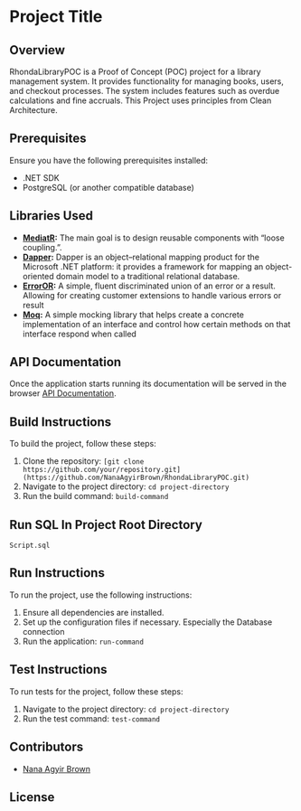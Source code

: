 # Project Title

## Overview

RhondaLibraryPOC is a Proof of Concept (POC) project for a library management system. It provides functionality for managing books, users, and checkout processes. The system includes features such as overdue calculations and fine accruals. This Project uses principles from Clean Architecture.

## Prerequisites
Ensure you have the following prerequisites installed:

- .NET SDK
- PostgreSQL (or another compatible database)

## Libraries Used

- **[MediatR](link_to_library_1):** The main goal is to design reusable components with “loose coupling.”.
- **[Dapper](link_to_library_2):** Dapper is an object–relational mapping product for the Microsoft .NET platform: it provides a framework for mapping an object-oriented domain model to a traditional relational database.
- **[ErrorOR](link_to_library_2):** A simple, fluent discriminated union of an error or a result. Allowing for creating customer extensions to handle various errors or result
- **[Moq](link_to_library_2):** A simple mocking library that helps create a concrete implementation of an interface and control how certain methods on that interface respond when called

## API Documentation

Once the application starts running its documentation will be served in the browser [API Documentation](link_to_api_documentation).

## Build Instructions

To build the project, follow these steps:

1. Clone the repository: `[git clone https://github.com/your/repository.git](https://github.com/NanaAgyirBrown/RhondaLibraryPOC.git)`
2. Navigate to the project directory: `cd project-directory`
3. Run the build command: `build-command`

## Run SQL In Project Root Directory
```Script.sql  ```

## Run Instructions

To run the project, use the following instructions:

1. Ensure all dependencies are installed.
2. Set up the configuration files if necessary. Especially the Database connection
3. Run the application: `run-command`

## Test Instructions

To run tests for the project, follow these steps:

1. Navigate to the project directory: `cd project-directory`
2. Run the test command: `test-command`

## Contributors

- [Nana Agyir Brown]([https://github.com/NanaAgyirBrown])

## License
  

